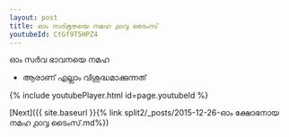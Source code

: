 ```yaml
---
layout: post
title: ഓം സദ്‌ഭൂതയെ നമഹ ൧൦൮ ടൈംസ്
youtubeId: CtGf9T5HPZ4
---
```

 
 
 ഓം സർവ ഭാവനയെ നമഹ 
 
 -  ആരാണ് എല്ലാം വിശുദ്ധമാക്കുന്നത് 
 
  
 
  
 
 
 
 
 
 


{% include youtubePlayer.html id=page.youtubeId %}
 
[Next]({{ site.baseurl }}{% link  split2/_posts/2015-12-26-ഓം ക്ഷോഭനായ നമഹ ൧൦൮ ടൈംസ്.md%})
 
